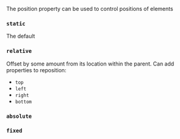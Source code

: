 The position property can be used to control positions of elements

### `static`
The default

### `relative`
Offset by some amount from its location within the parent. Can add properties to reposition:
- `top`
- `left`
- `right`
- `bottom`

### `absolute`


### `fixed`
